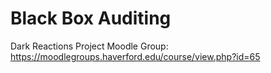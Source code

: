 # Black Box Auditing

Dark Reactions Project Moodle Group: https://moodlegroups.haverford.edu/course/view.php?id=65
